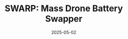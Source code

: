 ---
layout: post
featured: false
title: "SWARP: Mass Drone Battery Swapper"
date: 2025-05-02
project_code: "SWARP"
thumbnail: "/assets/project-assets/2025-05-02-SWARP/thumbnail.jpg"
intro: "SWARP is a mass drone battery swapper"
---